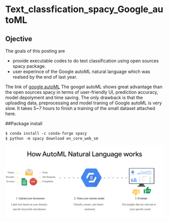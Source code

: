 # Text_classfication_spacy_Google_autoML

## Ojective
The goals of this posting are 
- provide executable codes to do text classification using open sources spacy package. 
- user experince of the Google autoML natural language which was realsed by the end of last year.

The link of [google autoML](https://cloud.google.com/natural-language/#how-automl-natural-language-works)
The googel autoML shows great advantage than the open sources spacy in terms of user-friendly UI, prediction accuracy, model depolyment and time saving. The only drawback is that the uploading data, preprocessing  and model traning of Google autoML is very slow. It takes 5~7 hours to finish a training of the small dataset attached here.

##Package install

    $ conda install -c conda-forge spacy
    $ python -m spacy download en_core_web_sm
    
![Alt text](Google_auto_ML.png?raw=true "Optional Title")    
